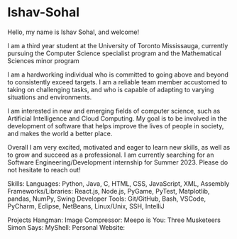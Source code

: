 # Ishav-Sohal

Hello, my name is Ishav Sohal, and welcome!

I am a third year student at the University of Toronto Mississauga, currently pursuing the Computer Science specialist program and the Mathematical Sciences minor program

I am a hardworking individual who is committed to going above and beyond to consistently exceed targets. I am a reliable team member accustomed to taking on challenging tasks, and who is capable of adapting to varying situations and environments. 

I am interested in new and emerging fields of computer science, such as Artificial Intelligence and Cloud Computing. My goal is to be involved in the development of software that helps improve the lives of people in society, and makes the world a better place. 

Overall I am very excited, motivated and eager to learn new skills, as well as to grow and succeed as a professional. I am currently searching for an Software Engineering/Development internship for Summer 2023. Please do not hesitate to reach out!

Skills:
Languages: Python, Java, C, HTML, CSS, JavaScript, XML, Assembly
Frameworks/Libraries: React.js, Node.js, PyGame, PyTest, Matplotlib, pandas, NumPy, Swing
Developer Tools: Git/GitHub, Bash, VSCode, PyCharm, Eclipse, NetBeans, Linux/Unix, SSH, IntelliJ

Projects
Hangman:
Image Compressor:
Meepo is You:
Three Musketeers
Simon Says:
MyShell:
Personal Website:
